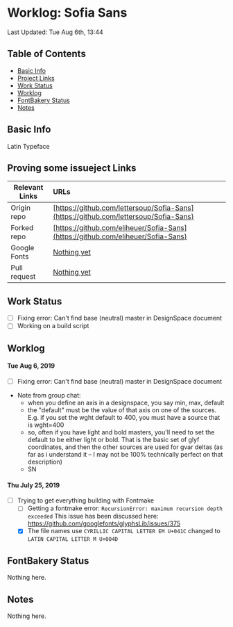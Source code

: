 # Worklog: Sofia Sans

Last Updated: Tue Aug 6th, 13:44

## Table of Contents

* [Basic Info](#basic-info)
* [Project Links](#project-links)
* [Work Status](#work-status)
* [Worklog](#Worklog)
* [FontBakery Status](#fontbakery-status)
* [Notes](#notes)

## Basic Info

Latin Typeface

## Proving some issueject Links

| Relevant Links | URLs                                                                                   |
| -------------- | :------------------------------------------------------------------------------------- |
| Origin repo    | [https://github.com/lettersoup/Sofia-Sans](https://github.com/lettersoup/Sofia-Sans)   |
| Forked repo    | [https://github.com/eliheuer/Sofia-Sans](https://github.com/eliheuer/Sofia-Sans)       |
| Google Fonts   | [Nothing yet](https://fonts.google.com)                                                |
| Pull request   | [Nothing yet](https://github.com/google/fonts/pull)                                    |

## Work Status

- [ ] Fixing error: Can't find base (neutral) master in DesignSpace document
- [ ] Working on a build script

## Worklog

#### Tue Aug 6, 2019

- [ ] Fixing error: Can't find base (neutral) master in DesignSpace document
- Note from group chat:
    - when you define an axis in a designspace, you say min, max, default
    - the "default" must be the value of that axis on one of the sources. E.g. if you set the wght default to 400, you must have a source that is wght=400
    - so, often if you have light and bold masters, you'll need to set the default to be either light or bold. That is the basic set of glyf coordinates, and then the other sources are used for gvar deltas (as far as i understand it – I may not be 100% technically perfect on that description)
    - SN

#### Thu July 25, 2019

- [ ] Trying to get everything building with Fontmake
    - [ ] Getting a fontmake error:
      `RecursionError: maximum recursion depth exceeded`
      This issue has been discussed here:
      https://github.com/googlefonts/glyphsLib/issues/375
    - [x] The file names use `CYRILLIC CAPITAL LETTER EM U+041C`
      changed to `LATIN CAPITAL LETTER M U+004D`

## FontBakery Status

Nothing here.

## Notes

Nothing here.
